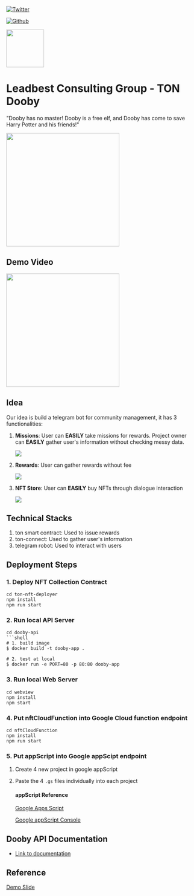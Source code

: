 [![Twitter](https://img.shields.io/twitter/url/https/twitter.com/cloudposse.svg?style=social&label=Follow%20%40TonDobby)](https://twitter.com/TonDooby)

[![Github](https://img.shields.io/badge/github-%23181717.svg?&style=for-the-badge&logo=github&logoColor=white)](https://github.com/LeadBest/ton-hackthon/tree/master)

[<img src="https://icodrops.com/wp-content/uploads/2022/05/vQ_AAwon_400x400.jpg" width=100>](https://dorahacks.io/buidl/4315)

# Leadbest Consulting Group - TON Dooby

"Dooby has no master! Dooby is a free elf, and Dooby has come to save Harry Potter and his friends!"

<img src="https://drive.google.com/uc?export=download&id=1MrXKzXaecjjrSJ5MiQ9W1JWPqLP3FNJi" width="300">

## Demo Video

[<img src="https://drive.google.com/uc?export=download&id=1-tzmU_EYwAkAfVqicDbroKJDLfI-b0EW" width="300">](https://drive.google.com/file/d/1F-4XFDROHhUH6lD_dkWlBl09LN9OVWNh/view)


## Idea

Our idea is build a telegram bot for community management, it has 3 functionalities:

1. **Missions**: User can **EASILY** take missions for rewards. Project owner can **EASILY** gather user's information without checking messy data.

    <img src="https://drive.google.com/uc?export=download&id=1FH7IFkMRzbO5FNNm_fIFAb5FGsll0SIG">
    

2. **Rewards**: User can gather rewards without fee

    <img src="https://drive.google.com/uc?export=download&id=1qrzF4CmsR8YkSKZ5VEDij7qbQJW0bf_5">
    
    

3. **NFT Store**: User can **EASILY** buy NFTs through dialogue interaction

    <img src="https://drive.google.com/uc?export=download&id=14jdIoERsO_6GBJolLwWfC_EWtliTEBoP">

## Technical Stacks

1. ton smart contract: Used to issue rewards
2. ton-connect: Used to gather user's information
3. telegram robot: Used to interact with users

## Deployment Steps

### 1. Deploy NFT Collection Contract
```
cd ton-nft-deployer
npm install
npm run start
```
### 2. Run local API Server
```
cd dooby-api
```shell
# 1. build image
$ docker build -t dooby-app .

# 2. test at local
$ docker run -e PORT=80 -p 80:80 dooby-app
```
### 3. Run local Web Server
```
cd webview
npm install
npm start
```
### 4. Put nftCloudFunction into Google Cloud function endpoint
```
cd nftCloudFunction
npm install
npm run start
```
### 5. Put appScript into Google appScipt endpoint
1. Create 4 new project in google appScript
2. Paste the 4 `.gs` files individually into each project
    #### appScript Reference

    [Google Apps Script](https://developers.google.com/apps-script)

    [Google appScript Console](https://script.google.com/home/start)

## Dooby API Documentation
- [Link to documentation](https://github.com/LeadBest/ton-hackthon/blob/master/dooby-api/README.md)


## Reference

[Demo Slide](https://pse.is/4ptg7e)
